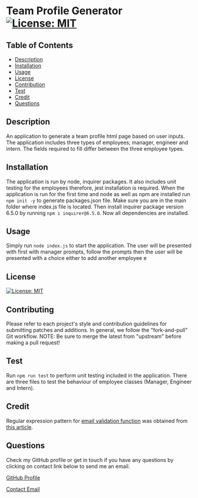 # Team Profile Generator [![License: MIT](https://img.shields.io/badge/License-MIT-yellow.svg)](https://opensource.org/licenses/MIT)
  
  ## Table of Contents
  * [Description](#Description)
  * [Installation](#Installation)
  * [Usage](#Usage)
  * [License](#License)
  * [Contribution](#Contributing)
  * [Test](#test)
  * [Credit](#credit)
  * [Questions](#questions)

  ## Description 
  An application to generate a team profile html page based on user inputs. The application includes three types of employees; manager, engineer and intern. The fields required to fill differ between the three employee types. 

  ## Installation
  The application is run by node, inquirer packages. It also includes unit testing for the employees therefore, jest installation is required. When the application is run for the first time and node as well as npm are installed run ```npm init -y``` to generate packages.json file. Make sure you are in the main folder where index.js file is located. Then install inquirer package version 6.5.0 by running ```npm i inquirer@6.5.0```. Now all dependencies are installed.

  ## Usage
  Simply run ```node index.js``` to start the application. The user will be presented with first with manager prompts, follow the prompts then the user will be presented with a choice either to add another employee e

  ## License
  [![License: MIT](https://img.shields.io/badge/License-MIT-yellow.svg)](https://opensource.org/licenses/MIT)

  ## Contributing
  Please refer to each project's style and contribution guidelines for submitting patches and additions. In general, we follow the "fork-and-pull" Git workflow. NOTE: Be sure to merge the latest from "upstream" before making a pull request!
  
  ## Test
  Run ```npm run test``` to perform unit testing included in the application. There are three files to test the behaviour of employee classes (Manager, Engineer and Intern). 
  
  ## Credit
  Regular expression pattern for [email validation function](https://github.com/abdalla-diaai/team-profile-generator/blob/37c4ff14e0994ad5eaf2d27c3195a29e5efd476f/index.js#L17C1-L24C1) was obtained from [this article](https://www.abstractapi.com/guides/email-validation-regex-javascript). 
   
  ## Questions
  Check my GitHub profile or get in touch if you have any questions by clicking on contact link below to send me an email. 

  [GitHub Profile](https://github.com/abdalla-diaai)

  [Contact Email](mailto:abdalla.diaai@outlook.com)
  
